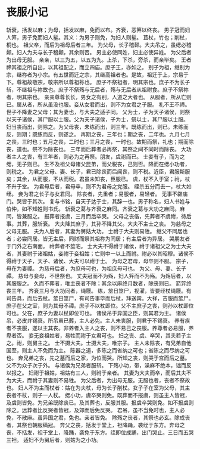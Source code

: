 # 丧服小记
斩衰，括发以麻；为母，括发以麻，免而以布。齐衰，恶笄以终丧。
男子冠而妇人笄，男子免而妇人髽。其义：为男子则免，为妇人则髽。
苴杖，竹也；削杖，桐也。
祖父卒，而后为祖母后者三年。
为父母，长子稽颡。大夫吊之，虽缌必稽颡。妇人为夫与长子稽颡，其余则否。
男主必使同姓，妇主必使异姓。
为父后者为出母无服。
亲亲，以三为五，以五为九。上杀，下杀，旁杀，而亲毕矣。
王者禘其祖之所自出，以其祖配之，而立四庙。庶子王，亦如之。
别子为祖，继别为宗，继祢者为小宗。有五世而迁之宗，其继高祖者也。是故，祖迁于上，宗易于下。尊祖故敬宗，敬宗所以尊祖祢也。
庶子不祭祖者，明其宗也。庶子不为长子斩，不继祖与祢故也。庶子不祭殇与无后者，殇与无后者从祖祔食。庶子不祭祢者，明其宗也。
亲亲尊尊长长，男女之有别，人道之大者也。
从服者，所从亡则已。属从者，所从虽没也服。妾从女君而出，则不为女君之子服。
礼不王不禘。
世子不降妻之父母；其为妻也，与大夫之适子同。
父为士，子为天子诸侯，则祭以天子诸侯，其尸服以士服。父为天子诸侯，子为士，祭以士，其尸服以士服。
妇当丧而出，则除之。为父母丧，未练而出，则三年。既练而出，则已。未练而反，则期；既练而反，则遂之。
再期之丧，三年也；期之丧，二年也。九月七月之丧，三时也；五月之丧，二时也；三月之丧，一时也。故期而祭，礼也；期而除丧，道也。祭不为除丧也。
三年而后葬者必再祭，其祭之间不同时而除丧。
大功者主人之丧，有三年者，则必为之再祭。朋友，虞祔而已。
士妾有子，而为之缌，无子则已。
生不及祖父母诸父昆弟，而父税丧，己则否。降而在缌小功者，则税之。
为君之父母、妻、长子，君已除丧而后闻丧，则不税。近臣，君服斯服矣；其余，从而服，不从而税。君虽未知丧，臣服已。
虞，杖不入于室；祔，杖不升于堂。
为君母后者，君母卒，则不为君母之党服。
绖杀五分而去一，杖大如绖。
妾为君之长子与女君同。
除丧者，先重者；易服者，易轻者。
无事不辟庙门。哭皆于其次。
复与书铭，自天子达于士，其辞一也。男子称名，妇人书姓与伯仲，如不知姓则书氏。
斩衰之葛与齐衰之麻同。齐衰之葛与大功之麻同。麻同，皆兼服之。
报葬者报虞，三月而后卒哭。
父母之丧偕，先葬者不虞祔，待后事。其葬，服斩衰。
大夫降其庶子，其孙不降其父。大夫不主士之丧。
为慈母之父母无服。
夫为人后者，其妻为舅姑大功。
士祔于大夫则易牲。
继父不同居也者；必尝同居。皆无主后。同财而祭其祖祢为同居；有主后者为异居。
哭朋友者于门外之右南面。
祔葬者不筮宅。
士大夫不得祔于诸侯，祔于诸祖父之为士大夫者，其妻祔于诸祖姑，妾祔于妾祖姑；亡则中一以上而祔。祔必以其昭穆。诸侯不得祔于天子，天子、诸侯、大夫可以祔于士。
为母之君母，母卒则不服。
宗子，母在为妻禫。
为慈母后者，为庶母可也，为祖庶母可也。
为父、母、妻、长子禫。
慈母与妾母，不世祭也。
丈夫冠而不为殇，妇人笄而不为殇。为殇后者，以其服服之。
久而不葬者，唯主丧者不除；其余以麻终月数者，除丧则已。
箭笄终丧三年。
齐衰三月与大功同者，绳屦。
练，筮日筮尸，视濯，皆要绖杖绳屦。有司告具，而后去杖。筮日筮尸，有司告事毕而后杖，拜送宾。大祥，吉服而筮尸。
庶子在父之室，则为其母不禫。庶子不以杖即位。父不主庶子之丧，则孙以杖即位可也。父在，庶子为妻以杖即位可也。
诸侯吊于异国之臣，则其君为主。
诸侯吊，必皮弁锡衰。所吊虽已葬，主人必免。主人未丧服，则君于不锡衰。
养有疾者不丧服，遂以主其丧。非养者入主人之丧，则不易己之丧服。养尊者必易服，养卑者否。
妾无妾祖姑者，易牲而祔于女君可也。
妇之丧、虞、卒哭，其夫若子主之。祔，则舅主之。
士不摄大夫。士摄大夫，唯宗子。
主人未除丧，有兄弟自他国至，则主人不免而为主。
陈器之道，多陈之而省纳之可也；省陈之而尽纳之可也。
奔兄弟之丧，先之墓而后之家，为位而哭。所知之丧，则哭于宫而后之墓。
父不为众子次于外。
与诸侯为兄弟者服斩。
下殇小功，带，澡麻不绝本，诎而反以报之。
妇祔于祖姑，祖姑有三人，则祔于亲者。
其妻为大夫而卒，而后其夫不为大夫，而祔于其妻则不易牲。
为父后者，为出母无服。无服也者，丧者不祭故也。
妇人不为主而杖者：姑在为夫杖，母为长子削杖。女子子在室为父母，其主丧者不杖，则子一人杖。
缌小功，虞卒哭则免。既葬而不报虞，则虽主人皆冠，及虞则皆免。为兄弟既除丧已。及其葬也，反服其服。报虞卒哭则免。如不报虞则除之。远葬者比反哭者皆冠，及郊而后免反哭。
君吊，虽不当免时也，主人必免，不散麻。虽异国之君，免也。亲者皆免。
除殇之丧者，其祭也必玄。除成丧者，其祭也朝服缟冠。
奔父之丧，括发于堂上，袒降踊，袭绖于东方。奔母之丧，不括发，袒于堂上，降踊，袭免于东方。绖即位成踊，出门哭止。三日而五哭三袒。
适妇不为舅后者，则姑为之小功。
